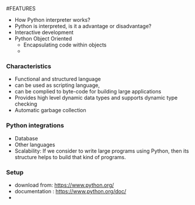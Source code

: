 #FEATURES
- How Python interpreter works?
- Python is interpreted, is it a advantage or disadvantage?
- Interactive development 
- Python Object Oriented 
    - Encapsulating code within objects 
    - 

### Characteristics 
- Functional and structured language 
- can be used as scripting language,
- can be complied to byte-code  for building large applications 
- Provides high level dynamic data types and supports dynamic type checking 
- Automatic garbage collection


### Python integrations 
- Database 
- Other languages 
- Scalability: 
    If we consider to write large programs using Python, then its structure helps to build that kind of programs. 
   
   
### Setup 
- download from:  https://www.python.org/
- documentation : https://www.python.org/doc/
- 